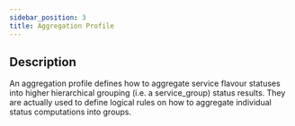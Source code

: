 ```yaml
---
sidebar_position: 3
title: Aggregation Profile  
---
```


## Description 

An aggregation profile defines how to aggregate service flavour statuses into higher hierarchical grouping (i.e. a service_group) status results. 
They are actually used to define logical rules on how to aggregate individual status computations into groups.
